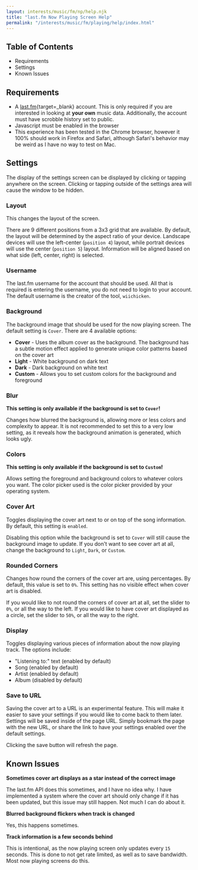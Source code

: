 ```yaml
---
layout: interests/music/fm/np/help.njk
title: "last.fm Now Playing Screen Help"
permalink: "/interests/music/fm/playing/help/index.html"
---
```

## Table of Contents

- Requirements
- Settings
- Known Issues

## Requirements

- A [last.fm](https://last.fm){target=_blank} account. This is only required if you are interested in looking at **your own** music data. Additionally, the account must have scrobble history set to public.
- Javascript must be enabled in the browser
- This experience has been tested in the Chrome browser, however it 100% should work in Firefox and Safari, although Safari's behavior may be weird as I have no way to test on Mac.

## Settings

The display of the settings screen can be displayed by clicking or tapping anywhere on the screen. Clicking or tapping outside of the settings area will cause the window to be hidden.

### Layout

This changes the layout of the screen.

There are 9 different positions from a 3x3 grid that are available. By default, the layout will be determined by the aspect ratio of your device. Landscape devices will use the left-center (`position 4`) layout, while portrait devices will use the center (`position 5`) layout. Information will be aligned based on what side (left, center, right) is selected.

### Username

The last.fm username for the account that should be used. All that is required is entering the username, you do not need to login to your account. The default username is the creator of the tool, `wiichicken`.

### Background

The background image that should be used for the now playing screen. The default setting is `Cover`. There are 4 available options:

- **Cover** - Uses the album cover as the background. The background has a subtle motion effect applied to generate unique color patterns based on the cover art
- **Light** - White background on dark text
- **Dark** - Dark background on white text
- **Custom** - Allows you to set custom colors for the background and foreground

### Blur

**This setting is only available if the background is set to `Cover`!**

Changes how blurred the background is, allowing more or less colors and complexity to appear. It is not recommended to set this to a very low setting, as it reveals how the background animation is generated, which looks ugly.

### Colors

**This setting is only available if the background is set to `Custom`!**

Allows setting the foreground and background colors to whatever colors you want. The color picker used is the color picker provided by your operating system.

### Cover Art

Toggles displaying the cover art next to or on top of the song information. By default, this setting is `enabled`.

Disabling this option while the background is set to `Cover` will still cause the background image to update. If you don't want to see cover art at all, change the background to `Light`, `Dark`, or `Custom`.

### Rounded Corners

Changes how round the corners of the cover art are, using percentages. By default, this value is set to `0%`. This setting has no visible effect when cover art is disabled.

If you would like to not round the corners of cover art at all, set the slider to `0%`, or all the way to the left. If you would like to have cover art displayed as a circle, set the slider to `50%`, or all the way to the right.

### Display

Toggles displaying various pieces of information about the now playing track. The options include:

- "Listening to:" text (enabled by default)
- Song (enabled by default)
- Artist (enabled by default)
- Album (disabled by default)

### Save to URL

Saving the cover art to a URL is an experimental feature. This will make it easier to save your settings if you would like to come back to them later. Settings will be saved inside of the page URL. Simply bookmark the page with the new URL, or share the link to have your settings enabled over the default settings.

Clicking the save button will refresh the page.

## Known Issues

**Sometimes cover art displays as a star instead of the correct image**

The last.fm API does this sometimes, and I have no idea why. I have implemented a system where the cover art should only change if it has been updated, but this issue may still happen. Not much I can do about it.

**Blurred background flickers when track is changed**

Yes, this happens sometimes.

**Track information is a few seconds behind**

This is intentional, as the now playing screen only updates every `15` seconds. This is done to not get rate limited, as well as to save bandwidth. Most now playing screens do this.